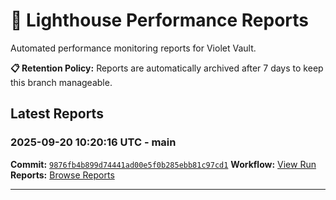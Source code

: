 # 🔦 Lighthouse Performance Reports

Automated performance monitoring reports for Violet Vault.

**📋 Retention Policy:** Reports are automatically archived after 7 days to keep this branch manageable.

## Latest Reports

### 2025-09-20 10:20:16 UTC - main

**Commit:** [`9876fb4b899d74441ad00e5f0b285ebb81c97cd1`](https://github.com/thef4tdaddy/violet-vault/commit/9876fb4b899d74441ad00e5f0b285ebb81c97cd1)
**Workflow:** [View Run](https://github.com/thef4tdaddy/violet-vault/actions/runs/17878646369)
**Reports:** [Browse Reports](https://github.com/thef4tdaddy/violet-vault/tree/lighthouse-reports/reports/main/2025-09-20_10-20-14)


---

